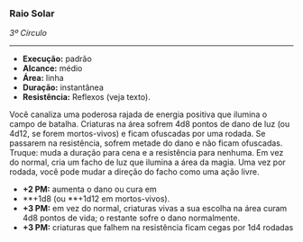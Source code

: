 ### Raio Solar
*3º Círculo*
___
- **Execução:** padrão
- **Alcance:** médio
- **Área:** linha
- **Duração:** instantânea
- **Resistência:** Reflexos (veja texto).

Você canaliza uma poderosa rajada de energia positiva que ilumina o campo de batalha. Criaturas na área sofrem 4d8 pontos de dano de luz (ou 4d12, se forem mortos-vivos) e ficam ofuscadas por uma rodada. Se passarem na resistência, sofrem metade do dano e não ficam ofuscadas. Truque: muda a duração para cena e a resistência para nenhuma. Em vez do normal, cria um facho de luz que ilumina a área da magia. Uma vez por rodada, você pode mudar a direção do facho como uma ação livre.

- **+2 PM:** aumenta o dano ou cura em
- **+1d8 (ou **+1d12 em mortos-vivos).
- **+3 PM:** em vez do normal, criaturas vivas a sua escolha na área curam 4d8 pontos de vida; o restante sofre o dano normalmente.
- **+3 PM:** criaturas que falhem na resistência ficam cegas por 1d4 rodadas